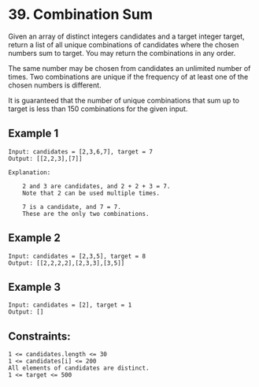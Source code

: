 # 39. Combination Sum

Given an array of distinct integers candidates and a target integer target, return a list of all unique combinations of candidates where the chosen numbers sum to target. You may return the combinations in any order.

The same number may be chosen from candidates an unlimited number of times. Two combinations are unique if the frequency of at least one of the chosen numbers is different.

It is guaranteed that the number of unique combinations that sum up to target is less than 150 combinations for the given input.

## Example 1

    Input: candidates = [2,3,6,7], target = 7
    Output: [[2,2,3],[7]]

    Explanation:

        2 and 3 are candidates, and 2 + 2 + 3 = 7. 
        Note that 2 can be used multiple times.

        7 is a candidate, and 7 = 7.
        These are the only two combinations.
        
## Example 2

    Input: candidates = [2,3,5], target = 8
    Output: [[2,2,2,2],[2,3,3],[3,5]]
## Example 3

    Input: candidates = [2], target = 1
    Output: []
 

## Constraints:

    1 <= candidates.length <= 30
    1 <= candidates[i] <= 200
    All elements of candidates are distinct.
    1 <= target <= 500